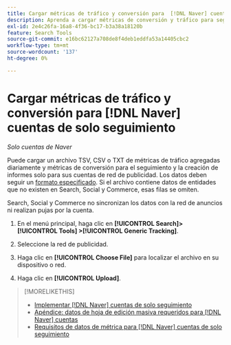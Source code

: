```yaml
---
title: Cargar métricas de tráfico y conversión para  [!DNL Naver] cuentas de solo seguimiento
description: Aprenda a cargar métricas de conversión y tráfico para seguimiento y generación de informes solo para  [!DNL Naver] cuentas.
exl-id: 2e4c26fa-16a8-4f36-bc17-b3a38a18120b
feature: Search Tools
source-git-commit: e16bc62127a708de8f4deb1eddfa53a14405cbc2
workflow-type: tm+mt
source-wordcount: '137'
ht-degree: 0%

---
```


# Cargar métricas de tráfico y conversión para [!DNL Naver] cuentas de solo seguimiento

*Solo cuentas de Naver*

Puede cargar un archivo TSV, CSV o TXT de métricas de tráfico agregadas diariamente y métricas de conversión para el seguimiento y la creación de informes solo para sus cuentas de red de publicidad. Los datos deben seguir un [formato especificado](naver-tracking-campaigns-data-requirements.md). Si el archivo contiene datos de entidades que no existen en Search, Social y Commerce, esas filas se omiten.

Search, Social y Commerce no sincronizan los datos con la red de anuncios ni realizan pujas por la cuenta.

1. En el menú principal, haga clic en **[!UICONTROL Search]> [!UICONTROL Tools] >[!UICONTROL Generic Tracking]**.

1. Seleccione la red de publicidad.

1. Haga clic en **[!UICONTROL Choose File]** para localizar el archivo en su dispositivo o red.

1. Haga clic en **[!UICONTROL Upload]**.

>[!MORELIKETHIS]
>
>* [Implementar [!DNL Naver] cuentas de solo seguimiento](/help/search-social-commerce/campaign-management/naver-tracking-only-account-implement.md)
>* [Apéndice: datos de hoja de edición masiva requeridos para [!DNL Naver] cuentas](/help/search-social-commerce/campaign-management/bulksheets/bulksheet-data-formats/bulksheet-data-naver.md)
>* [Requisitos de datos de métrica para [!DNL Naver] cuentas de solo seguimiento](/help/search-social-commerce/tools/metrics-upload-tracking-campaigns/naver-tracking-campaigns-data-requirements.md)
